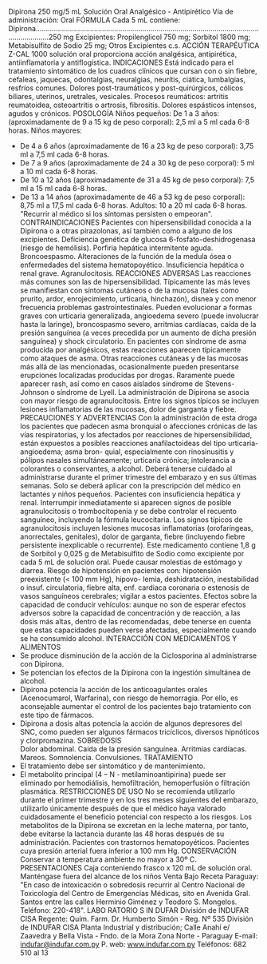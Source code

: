 Dipirona 250 mg/5 mL
Solución Oral
Analgésico - Antipirético
Vía de administración: Oral
FÓRMULA
Cada  5  mL  contiene:
Dipirona...................................................................................................................................250 mg
Excipientes:  Propilenglicol  750  mg;  Sorbitol  1800  mg;  Metabisulfito  de  Sodio  25  mg;  Otros 
Excipientes  c.s.
ACCIÓN  TERAPÉUTICA
Z-CAL  1000  solución  oral  proporciona  acción  analgésica,  antipirética,  antiinflamatoria  y 
antiflogística.
INDICACIONES
Está  indicado  para  el  tratamiento  sintomático  de  los  cuadros  clínicos  que  cursan  con  o 
sin  fiebre,  cefaleas,  jaquecas,  odontalgias,  neuralgias,  neurítis,  ciática,  lumbalgias,  resfríos 
comunes.  Dolores  post-traumáticos  y  post-quirúrgicos,  cólicos  biliares,  uterinos,  uretrales, 
vesicales. Procesos reumáticos: artritis reumatoidea, osteoartritis o artrosis, fibrositis. Dolores 
espásticos  intensos,  agudos  y  crónicos.
POSOLOGÍA
Niños  pequeños:  De  1  a  3  años:  (aproximadamente  de  9  a  15  kg  de  peso  corporal):  2,5 
ml  a  5  ml  cada  6-8  horas.
Niños  mayores: 
-  De  4  a  6  años  (aproximadamente  de  16  a  23  kg  de  peso  corporal):  3,75  ml  a  7,5  ml 
cada  6-8  horas.
-  De  7  a  9  años  (aproximadamente  de  24  a  30  kg  de  peso  corporal):  5  ml  a  10  ml 
cada  6-8  horas.
-  De  10  a  12  años  (aproximadamente  de  31  a  45  kg  de  peso  corporal):  7,5  ml  a  15  ml 
cada  6-8  horas.
-  De  13  a  14  años  (aproximadamente  de  46  a  53  kg  de  peso  corporal):  8,75  ml  a  17,5 
ml  cada  6-8  horas.
Adultos:  10  a  20  ml  cada  6-8  horas.
"Recurrir  al  médico  si  los  síntomas  persisten  o  empeoran".
CONTRAINDICACIONES
Pacientes  con  hipersensibilidad  conocida  a  la  Dipirona  o  a  otras  pirazolonas,  así  también 
como  a  alguno  de  los  excipientes.  Deficiencia  genética  de  glucosa  6-fosfato-deshidrogenasa 
(riesgo  de  hemólisis).  Porfiria  hepática  intermitente  aguda.  Broncoespasmo.  Alteraciones  de 
la  función  de  la  medula  ósea  o  enfermedades  del  sistema  hematopoyético.  Insuficiencia 
hepática  o  renal  grave.  Agranulocitosis.
REACCIONES  ADVERSAS
Las  reacciones  más  comunes  son  las  de  hipersensibilidad.  Típicamente  las  más  leves  se 
manifiestan con síntomas cutáneos o de la mucosa (tales como prurito, ardor, enrojecimiento, 
urticaria,  hinchazón),  disnea  y  con  menor  frecuencia  problemas  gastrointestinales.  Pueden 
evolucionar a formas graves con urticaria generalizada, angioedema severo (puede involucrar 
hasta  la  laringe),  broncospasmo  severo,  arritmias  cardíacas,  caída  de  la  presión  sanguínea 
(a  veces  precedida  por  un  aumento  de  dicha  presión  sanguínea)  y  shock  circulatorio.    En 
pacientes  con  síndrome  de  asma  producida  por  analgésicos,  estas  reacciones  aparecen 
típicamente  como  ataques  de  asma.  Otras  reacciones  cutáneas  y  de  las  mucosas  más  allá 
de  las  mencionadas,  ocasionalmente  pueden  presentarse  erupciones  localizadas  producidas 
por  drogas.  Raramente  puede  aparecer  rash,  así  como  en  casos  aislados  síndrome  de 
Stevens-Johnson  o  síndrome  de  Lyell.
La  administración  de  Dipirona  se  asocia  con  mayor  riesgo  de  agranulocitosis.  Entre  los 
signos  típicos  se  incluyen  lesiones  inflamatorias  de  las  mucosas,  dolor  de  garganta  y  fiebre.
PRECAUCIONES  Y  ADVERTENCIAS
Con la administración de esta droga los pacientes que padecen asma bronquial o afecciones 
crónicas  de  las  vías  respiratorias,  y  los  afectados  por  reacciones  de  hipersensibilidad,  están 
expuestos  a  posibles  reacciones  anafilactoideas  del  tipo  urticaria-angioedema;  asma  bron-
quial,  especialmente  con  rinosinusitis  y  pólipos  nasales  simultáneamente;  urticaria  crónica; 
intolerancia  a  colorantes  o  conservantes,  a  alcohol.  Deberá  tenerse  cuidado  al  administrarse 
durante  el  primer  trimestre  del  embarazo  y  en  sus  últimas  semanas.  Solo  se  deberá  aplicar 
con  la  prescripción  del  médico  en  lactantes  y  niños  pequeños.
Pacientes  con  insuficiencia  hepática  y  renal.  Interrumpir  inmediatamente  si  aparecen  signos 
de  posible  agranulocitosis  o  trombocitopenia  y  se  debe  controlar  el  recuento  sanguíneo, 
incluyendo  la  fórmula  leucocitaria.  Los  signos  típicos  de  agranulocitosis  incluyen  lesiones 
mucosas  inflamatorias  (orofaríngeas,  anorrectales,  genitales),  dolor  de  garganta,  fiebre 
(incluyendo  fiebre  persistente  inexplicable  o  recurrente).
Este  medicamento  contiene  1,8  g  de  Sorbitol  y  0,025  g  de  Metabisulfito  de  Sodio  como 
excipiente  por  cada  5  mL  de  solución  oral.  Puede  causar  molestias  de  estómago  y  diarrea. 
Riesgo  de  hipotensión  en  pacientes  con:  hipotensión  preexistente  (<  100  mm  Hg),  hipovo-
lemia,  deshidratación,  inestabilidad  o  insuf.  circulatoria,  fiebre  alta,  enf.  cardiaca  coronaria  o 
estenosis  de  vasos  sanguíneos  cerebrales;  vigilar  a  estos  pacientes.
Efectos  sobre  la  capacidad  de  conducir  vehículos:  aunque  no  son  de  esperar  efectos 
adversos sobre la capacidad de concentración y de reacción, a las dosis más altas, dentro de 
las  recomendadas,  debe  tenerse  en  cuenta  que  estas  capacidades  pueden  verse  afectadas, 
especialmente  cuando  se  ha  consumido  alcohol. 
INTERACCIÓN  CON  MEDICAMENTOS  Y  ALIMENTOS
-  Se  produce  disminución  de  la  acción  de  la  Ciclosporina  al  administrarse  con  Dipirona.
-  Se  potencian  los  efectos  de  la  Dipirona  con  la  ingestión  simultánea  de  alcohol.
-  Dipirona  potencia  la  acción  de  los  anticoagulantes  orales  (Acenocumarol,  Warfarina),  con 
riesgo  de  hemorragia.  Por  ello,  es  aconsejable  aumentar  el  control  de  los  pacientes  bajo 
tratamiento  con  este  tipo  de  fármacos.
-  Dipirona  a  dosis  altas  potencia  la  acción  de  algunos  depresores  del  SNC,  como  pueden 
ser  algunos  fármacos  tricíclicos,  diversos  hipnóticos  y  clorpromazina.
SOBREDOSIS   
Dolor  abdominal.  Caída  de  la  presión  sanguínea.  Arritmias  cardíacas.  Mareos.  Somnolencia. 
Convulsiones.
TRATAMIENTO
-  El  tratamiento  debe  ser  sintomático  y  de  mantenimiento.
-  El  metabolito  principal  (4  –  N  -  metilaminoantipirina)  puede  ser  eliminado  por  hemodiálisis, 
hemofiltración,  hemoperfusión  o  filtración  plasmática.
RESTRICCIONES  DE  USO
No  se  recomienda  utilizarlo  durante  el  primer  trimestre  y  en  los  tres  meses  siguientes  del 
embarazo, utilizarlo únicamente después de que el médico haya valorado cuidadosamente el 
beneficio  potencial  con  respecto  a  los  riesgos.  Los  metabolitos  de  la  Dipirona  se  excretan 
en  la  leche  materna,  por  tanto,  debe  evitarse  la  lactancia  durante  las  48  horas  después  de 
su administración. Pacientes con trastornos hematopoyéticos. Pacientes cuya presión arterial 
fuera  inferior  a  100  mm  Hg.
CONSERVACIÓN
Conservar  a  temperatura  ambiente  no  mayor  a  30º  C.
PRESENTACIONES
Caja  conteniendo  frasco  x  120  mL  de  solución  oral.
Manténgase  fuera  del  alcance  de  los  niños
Venta  Bajo  Receta
Paraguay:
"En caso de intoxicación o sobredosis recurrir al Centro Nacional de 
Toxicología del Centro de Emergencias Médicas, sito en Avenida Gral. 
Santos  entre  las  calles  Herminio  Giménez  y  Teodoro  S.  Mongelos. 
Teléfono:  220-418".
LABO RATORIO S 
IN DUFAR
División de  INDUFAR CISA
Regente: Quím. Farm.
Dr. Humberto Simón - Reg. Nº 535
División de INDUFAR CISA
Planta Industrial y distribución;
Calle Anahí e/ Zaavedra y 
Bella Vista - Fndo. de la Mora
Zona Norte - Paraguay
E-mail: indufar@indufar.com.py
P. web: www.indufar.com.py
Teléfonos: 682 510 al 13  